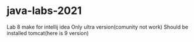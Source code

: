 # java-labs-2021
Lab 8 make for intellij idea
Only ultra version(comunity not work)
Should be installed tomcat(here is 9 version)
